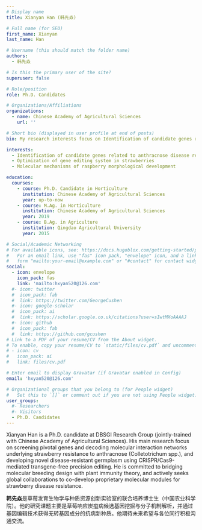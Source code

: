 ```yaml
---
# Display name
title: Xianyan Han (韩先焱)

# Full name (for SEO)
first_name: Xianyan
last_name: Han

# Username (this should match the folder name)
authors:
  - 韩先焱

# Is this the primary user of the site?
superuser: false

# Role/position
role: Ph.D. Candidates

# Organizations/Affiliations
organizations:
  - name: Chinese Academy of Agricultural Sciences
    url: ''

# Short bio (displayed in user profile at end of posts)
bio: My research interests focus on Identification of candidate genes related to anthracnose disease response in strawberries, ptimization of gene editing system in strawberries and Molecular mechanisms of raspberry morphological development.

interests:
  - Identification of candidate genes related to anthracnose disease response in strawberries
  - Optimization of gene editing system in strawberries
  - Molecular mechanisms of raspberry morphological development

education:
  courses:
    - course: Ph.D. Candidate in Horticulture
      institution: Chinese Academy of Agricultural Sciences
      year: up-to-now
    - course: M.Ag. in Horticulture
      institution: Chinese Academy of Agricultural Sciences
      year: 2019
    - course: B.Ag. in Agriculture
      institution: Qingdao Agricultural University
      year: 2015

# Social/Academic Networking
# For available icons, see: https://docs.hugoblox.com/getting-started/page-builder/#icons
#   For an email link, use "fas" icon pack, "envelope" icon, and a link in the
#   form "mailto:your-email@example.com" or "#contact" for contact widget.
social:
  - icon: envelope
    icon_pack: fas
    link: 'mailto:hxyan520@126.com'
  #- icon: twitter
  #  icon_pack: fab
  #  link: https://twitter.com/GeorgeCushen
  #- icon: google-scholar
  #  icon_pack: ai
  #  link: https://scholar.google.co.uk/citations?user=sIwtMXoAAAAJ
  #- icon: github
  #  icon_pack: fab
  #  link: https://github.com/gcushen
# Link to a PDF of your resume/CV from the About widget.
# To enable, copy your resume/CV to `static/files/cv.pdf` and uncomment the lines below.
# - icon: cv
#   icon_pack: ai
#   link: files/cv.pdf

# Enter email to display Gravatar (if Gravatar enabled in Config)
email: 'hxyan520@126.com'

# Organizational groups that you belong to (for People widget)
#   Set this to `[]` or comment out if you are not using People widget.
user_groups:
  #- Researchers
  #- Visitors
  - Ph.D. Candidates
---
```


Xianyan Han is a Ph.D. candidate at DBSGI Research Group (jointly-trained with Chinese Academy of Agricultural Sciences). His main research focus on screening pivotal genes and decoding molecular interaction networks underlying strawberry resistance to anthracnose (Colletotrichum spp.), and developing novel disease-resistant germplasm using CRISPR/Cas9-mediated transgene-free precision editing. He is committed to bridging molecular breeding design with plant immunity theory, and actively seeks global collaborations to co-develop proprietary molecular modules for strawberry disease resistance.


**韩先焱**是草莓发育生物学与种质资源创新实验室的联合培养博士生（中国农业科学院）。他的研究课题主要是草莓响应炭疽病候选基因挖掘与分子机制解析，并通过基因编辑技术获得无转基因成分的抗病新种质。他期待未来希望与各位同行积极沟通交流。